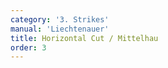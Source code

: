 ```yaml
---
category: '3. Strikes'
manual: 'Liechtenauer'
title: Horizontal Cut / Mittelhau
order: 3
---
```


<link rel="import" href="/bower_components/polymer/polymer.html">
<link rel="import" href="shared-styles.html">

<dom-module id="{{ page.url | split:'/' | last | remove: '.html' }}-element">
  <template>
    <style include="shared-styles">
      :host {
        display: block;

        padding: 10px;
      }
    </style>

    <div class="card">
      <h1>{{ page.title }}</h1>
      <p>The Middle or Traversing Strike can execute most effects the Wrathful Strike can, the difference is only that while the Wrathful Strike is a forceful high point, the Diagonal Traverse is brought full on. How the upper lines are traversed is shown in both illustration C (background) and illustration G (background). Such lines are also applicable to Dusack.
      </p>

      <p><img style="width:400px;" class="card-image" src="/manuals/meyer/images/strikes/cutting_diagram_mittelhau.png"></p>

      <img class="card-image" src="/manuals/meyer/images/Meyer_1570_Longsword_C.jpg">

      <img class="card-image" src="/manuals/meyer/images/Meyer_1570_Longsword_G.jpg">

    </div>
  </template>

  <script>
    Polymer({
      is: '{{ page.url | split:'/' | last | remove: '.html' }}-element',
    });
  </script>
</dom-module>